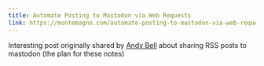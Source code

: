 ```yaml
---
title: Automate Posting to Mastodon via Web Requests
link: https://montemagno.com/automate-posting-to-mastodon-via-web-requests/
---
```


Interesting post originally shared by [Andy Bell](https://andy-bell.co.uk/i-wired-up-my-feedbin-likes-to-auto-post-to-mastodon/) about sharing RSS posts to mastodon (the plan for these notes)
